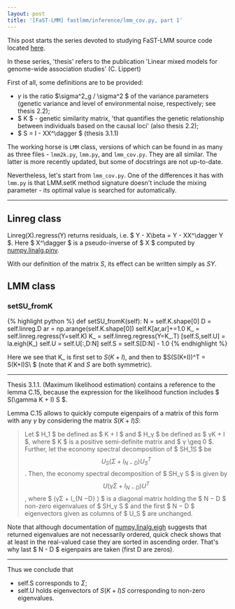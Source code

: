 ```yaml
---
layout: post
title: '[FaST-LMM] fastlmm/inference/lmm_cov.py, part 1'
---
```


This post starts the series devoted to studying FaST-LMM source code located 
[here](https://github.com/MicrosoftGenomics/FaST-LMM).

In these series, 'thesis' refers to the publication 'Linear mixed models for genome-wide association studies' (C. Lippert)

First of all, some definitions are to be provided:

* $\gamma$ is the ratio $\sigma^2_g / \sigma^2 $ of the variance parameters (genetic variance and level of environmental noise, respectively; see thesis 2.2);
* $ K $ - genetic similarity matrix, 'that quantifies the genetic relationship between individuals based on the causal loci' (also thesis 2.2);
* $ S = I - XX^\dagger $ (thesis 3.1.1)

The working horse is `LMM` class, versions of which can be found in as many as three files - `lmm2k.py`, `lmm.py`, and `lmm_cov.py`.
They are all similar.  The latter is more recently updated, but some of docstrings are not up-to-date.

Nevertheless, let's start from `lmm_cov.py`.
One of the differences it has with `lmm.py` is that LMM.setK method signature doesn't include the mixing parameter - its optimal value is searched for automatically.

---

## Linreg class

Linreg(X).regress(Y) returns residuals, i.e. $ Y - X\beta = Y - XX^\dagger Y $.
Here $ X^\dagger $ is a pseudo-inverse of $ X $ computed by 
[numpy.linalg.pinv](http://docs.scipy.org/doc/numpy/reference/generated/numpy.linalg.pinv.html).

With our definition of the matrix $S$, its effect can be written simply as $SY$.

## LMM class

### setSU_fromK

{% highlight python %}
def setSU_fromK(self):
  N = self.K.shape[0]
  D = self.linreg.D
  ar = np.arange(self.K.shape[0])
  self.K[ar,ar]+=1.0
  K_ = self.linreg.regress(Y=self.K)
  K_ = self.linreg.regress(Y=K_.T)
  [self.S,self.U] = la.eigh(K_)
  self.U = self.U[:,D:N]
  self.S = self.S[D:N] - 1.0
{% endhighlight %}

Here we see that K_ is first set to $S(K+I)$, and then to $S(S(K+I))^T = S(K+I)S\ $ (note that $K$ and $S$ are both symmetric).

---

Thesis 3.1.1. (Maximum likelihood estimation) contains a reference to the lemma C.15, because
the expression for the likelihood function includes $ S(\gamma K + I) S $.

Lemma C.15 allows to quickly compute eigenpairs of a matrix of this form with any $\gamma$ by considering the matrix
$S(K + I)S$:

> Let $ H_1 $ be defined as $ K + I $ and $ H_γ $ be defined as $ γK + I $, where $ K $ is a
positive semi-definite matrix and $ γ \geq 0 $. 
> Further, let the economy spectral decomposition of $ SH_1S $ be $$ U_S ( \Sigma + I_{N-D} ) U_S^T $$ .
> Then, the economy spectral decomposition of $ SH_γ S $ is given by $$ U (γΣ + I_{N-D} ) U^T $$ , 
> where $ (γΣ + I_{N −D} ) $ is a diagonal matrix holding the
> $ N − D $ non-zero eigenvalues of $ SH_γ S $ and the first $ N − D $ eigenvectors given as columns
> of $ U_S $ are unchanged.

Note that although documentation of [numpy.linalg.eigh](http://docs.scipy.org/doc/numpy/reference/generated/numpy.linalg.eigh.html) suggests that returned eigenvalues are not necessarily ordered, quick check shows that at least in the real-valued case they are sorted in ascending order. That's why last $ N - D $ eigenpairs are taken (first D are zeros).

----

Thus we conclude that

* self.S corresponds to $\Sigma$;
* self.U holds eigenvectors of $S(K + I)S$ corresponding to non-zero eigenvalues.

